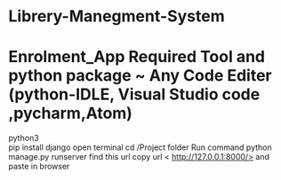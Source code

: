 # Librery-Manegment-System

# Enrolment_App Required Tool and python package ~ Any Code Editer (python-IDLE, Visual Studio code ,pycharm,Atom)
 python3  <BR>
pip install django
open terminal
cd /Project folder
Run command
python manage.py runserver
find this url
copy url < http://127.0.0.1:8000/> and paste in browser
